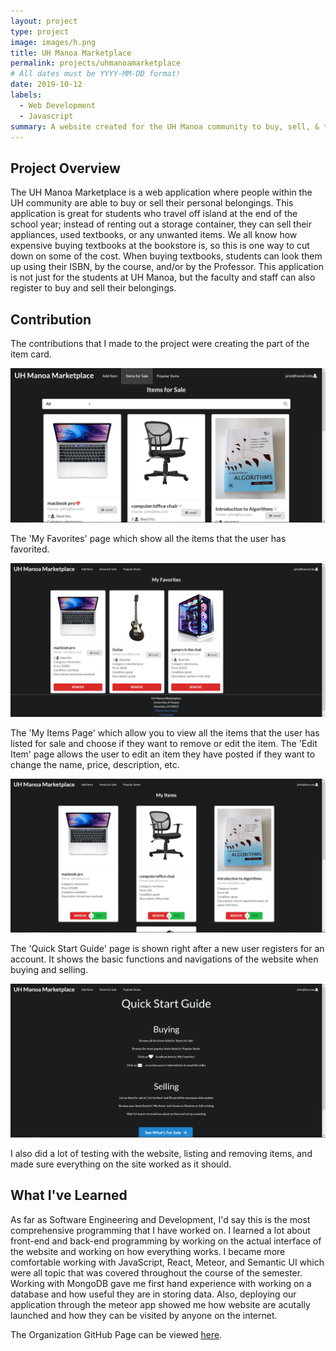 ```yaml
---
layout: project
type: project
image: images/h.png
title: UH Manoa Marketplace
permalink: projects/uhmanoamarketplace
# All dates must be YYYY-MM-DD format!
date: 2019-10-12
labels:
  - Web Development
  - Javascript
summary: A website created for the UH Manoa community to buy, sell, & trade their items.
---
```


## Project Overview 
The UH Manoa Marketplace is a web application where people within the UH community are able to buy or sell their personal belongings. This application is great for students who travel off island at the end of the school year; instead of renting out a storage container, they can sell their appliances, used textbooks, or any unwanted items. We all know how expensive buying textbooks at the bookstore is, so this is one way to cut down on some of the cost. When buying textbooks, students can look them up using their ISBN, by the course, and/or by the Professor. This application is not just for the students at UH Manoa, but the faculty and staff can also register to buy and sell their belongings.

## Contribution
The contributions that I made to the project were creating the part of the item card.

<img class="ui image" src="../images/1.PNG">

The 'My Favorites' page which show all the items that the user has favorited.

<img class="ui image" src="../images/2.PNG">

The 'My Items Page' which allow you to view all the items that the user has listed for sale and choose if they want to remove or edit the item. The 'Edit Item' page allows the user to edit an item they have posted if they want to change the name, price, description, etc. 

<img class="ui image" src="../images/3.PNG">

The 'Quick Start Guide' page is shown right after a new user registers for an account. It shows the basic functions and navigations of the website when buying and selling.

<img class="ui image" src="../images/4.PNG">

I also did a lot of testing with the website, listing and removing items, and made sure everything on the site worked as it should.

## What I've Learned
As far as Software Engineering and Development, I'd say this is the most comprehensive programming that I have worked on. I learned a lot about front-end and back-end programming by working on the actual interface of the website and working on how everything works. I became more comfortable working with JavaScript, React, Meteor, and Semantic UI which were all topic that was covered throughout the course of the semester. Working with MongoDB gave me first hand experience with working on a database and how useful they are in storing data. Also, deploying our application through the meteor app showed me how website are acutally launched and how they can be visited by anyone on the internet. 

The Organization GitHub Page can be viewed <a href="https://uh-manoa-marketplace.github.io/">here</a>. 
